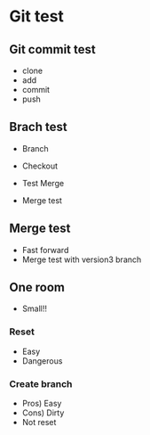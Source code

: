 # Git test

## Git commit test

- clone
- add
- commit
- push

## Brach test

- Branch
- Checkout

- Test Merge
- Merge test

## Merge test
- Fast forward
- Merge test with version3 branch

## One room
- Small!!

### Reset
- Easy
- Dangerous

### Create branch
- Pros) Easy
- Cons) Dirty
- Not reset